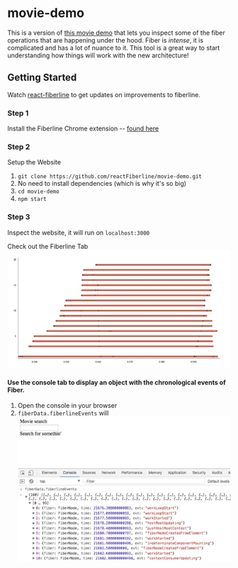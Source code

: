 # movie-demo 
This is a version of [this movie demo](https://codesandbox.io/s/5zk7x551vk) that lets you inspect some of the fiber operations that are happening under the hood.  Fiber is *intense*, it is complicated and has a lot of nuance to it. This tool is a great way to start understanding how things will work with the new architecture!

## Getting Started
Watch [react-fiberline](https://github.com/reactFiberline/react-fiberline) to get updates on improvements to fiberline.
### Step 1
Install the Fiberline Chrome extension -- [found here](www.google.com)
### Step 2
Setup the Website

1. `git clone https://github.com/reactFiberline/movie-demo.git`
2. No need to install dependencies (which is why it's so big)
3. `cd movie-demo`
4. `npm start`

### Step 3
Inspect the website, it will run on `localhost:3000`

Check out the Fiberline Tab
![fiberline pic](https://github.com/reactFiberline/react-fiberline/blob/master/chart.jpg)

#### Use the console tab to display an object with the chronological events of Fiber.
1. Open the console in your browser
2. `fiberData.fiberlineEvents` will 
![console pic](https://github.com/reactFiberline/react-fiberline/blob/master/console.jpg)

